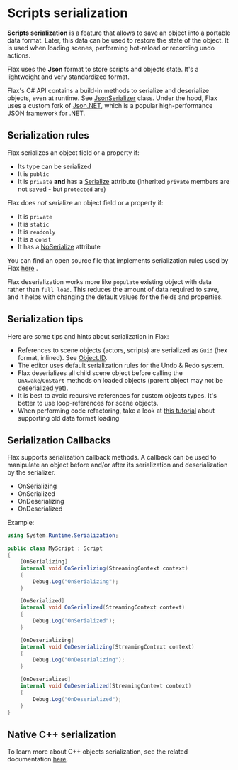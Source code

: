 # Scripts serialization

**Scripts serialization** is a feature that allows to save an object into a portable data format. Later, this data can be used to restore the state of the object. It is used when loading scenes, performing hot-reload or recording undo actions.

Flax uses the **Json** format to store scripts and objects state. It's a lightweight and very standardized format. 

Flax's C# API contains a build-in methods to serialize and deserialize objects, even at runtime. See [JsonSerializer](https://docs.flaxengine.com/api/FlaxEngine.Json.JsonSerializer.html) class. Under the hood, Flax uses a custom fork of [Json.NET](https://github.com/JamesNK/Newtonsoft.Json), which is a popular high-performance JSON framework for .NET.

## Serialization rules

Flax serializes an object field or a property if:

* Its type can be serialized
* It is `public`
* It is `private` **and** has a [Serialize](https://docs.flaxengine.com/api/FlaxEngine.SerializeAttribute.html) attribute (inherited `private` members are not saved - but `protected` are)

Flax does *not* serialize an object field or a property if:
* It is `private`
* It is `static`
* It is `readonly`
* It is a `const`
* It has a [NoSerialize](https://docs.flaxengine.com/api/FlaxEngine.NoSerializeAttribute.html) attribute

You can find an open source file that implements serialization rules used by Flax [here](https://github.com/FlaxEngine/FlaxEngine/blob/master/Source/Engine/Serialization/JsonCustomSerializers/ExtendedDefaultContractResolver.cs)  .

Flax deserialization works more like `populate` existing object with data rather than `full load`. This reduces the amount of data required to save, and it helps with changing the default values for the fields and properties.

## Serialization tips

Here are some tips and hints about serialization in Flax:

* References to scene objects (actors, scripts) are serialized as `Guid` (hex format, inlined). See [Object.ID](https://docs.flaxengine.com/api/FlaxEngine.Object.html#FlaxEngine_Object_ID).
* The editor uses default serialization rules for the Undo & Redo system.
* Flax deserializes all child scene object before calling the `OnAwake`/`OnStart` methods on loaded objects (parent object may not be deserialized yet).
* It is best to avoid recursive references for custom objects types. It's better to use loop-references for scene objects.
* When performing code refactoring, take a look at [this tutorial](../advanced/refactoring-renaming.md) about supporting old data format loading

## Serialization Callbacks

Flax supports serialization callback methods. A callback can be used to manipulate an object before and/or after its serialization and deserialization by the serializer.

* OnSerializing
* OnSerialized
* OnDeserializing
* OnDeserialized

Example:

```cs
using System.Runtime.Serialization;

public class MyScript : Script
{
    [OnSerializing]
    internal void OnSerializing(StreamingContext context)
    {
        Debug.Log("OnSerializing");
    }

    [OnSerialized]
    internal void OnSerialized(StreamingContext context)
    {
        Debug.Log("OnSerialized");
    }

    [OnDeserializing]
    internal void OnDeserializing(StreamingContext context)
    {
        Debug.Log("OnDeserializing");
    }

    [OnDeserialized]
    internal void OnDeserialized(StreamingContext context)
    {
        Debug.Log("OnDeserialized");
    }
}
```

## Native C\+\+ serialization

To learn more about C++ objects serialization, see the related documentation [here](../cpp/serialization.md).
